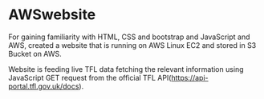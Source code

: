 # AWSwebsite
For gaining familiarity with HTML, CSS and bootstrap and JavaScript and AWS, created a website that is running on AWS Linux EC2 and stored in S3 Bucket on AWS. 

Website is feeding live TFL data fetching the relevant information using JavaScript GET request from the official TFL API(https://api-portal.tfl.gov.uk/docs).



